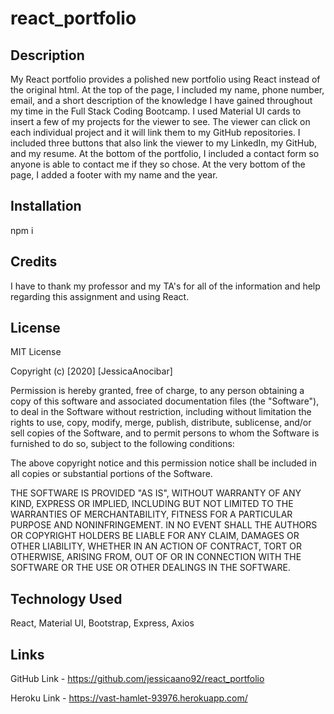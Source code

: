 # react_portfolio

## Description 

My React portfolio provides a polished new portfolio using React instead of the original html. At the top of the page, I included my name, phone number, email, and a short description of the knowledge I have gained throughout my time in the Full Stack Coding Bootcamp. I used Material UI cards to insert a few of my projects for the viewer to see. The viewer can click on each individual project and it will link them to my GitHub repositories. I included three buttons that also link the viewer to my LinkedIn, my GitHub, and my resume. At the bottom of the portfolio, I included a contact form so anyone is able to contact me if they so chose. At the very bottom of the page, I added a footer with my name and the year. 


## Installation

npm i


## Credits

I have to thank my professor and my TA's for all of the information and help regarding this assignment and using React.



## License

MIT License

Copyright (c) [2020] [JessicaAnocibar]

Permission is hereby granted, free of charge, to any person obtaining a copy
of this software and associated documentation files (the "Software"), to deal
in the Software without restriction, including without limitation the rights
to use, copy, modify, merge, publish, distribute, sublicense, and/or sell
copies of the Software, and to permit persons to whom the Software is
furnished to do so, subject to the following conditions:

The above copyright notice and this permission notice shall be included in all
copies or substantial portions of the Software.

THE SOFTWARE IS PROVIDED "AS IS", WITHOUT WARRANTY OF ANY KIND, EXPRESS OR
IMPLIED, INCLUDING BUT NOT LIMITED TO THE WARRANTIES OF MERCHANTABILITY,
FITNESS FOR A PARTICULAR PURPOSE AND NONINFRINGEMENT. IN NO EVENT SHALL THE
AUTHORS OR COPYRIGHT HOLDERS BE LIABLE FOR ANY CLAIM, DAMAGES OR OTHER
LIABILITY, WHETHER IN AN ACTION OF CONTRACT, TORT OR OTHERWISE, ARISING FROM,
OUT OF OR IN CONNECTION WITH THE SOFTWARE OR THE USE OR OTHER DEALINGS IN THE
SOFTWARE.


## Technology Used

React, Material UI, Bootstrap, Express, Axios



## Links 

GitHub Link - https://github.com/jessicaano92/react_portfolio

Heroku Link - https://vast-hamlet-93976.herokuapp.com/



